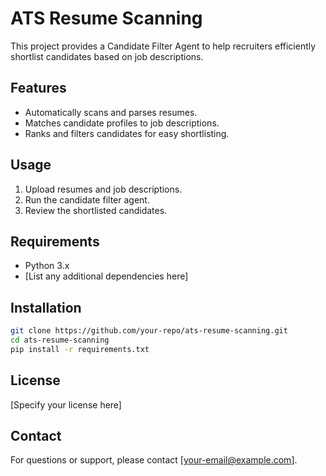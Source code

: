 # ATS Resume Scanning

This project provides a Candidate Filter Agent to help recruiters efficiently shortlist candidates based on job descriptions.

## Features

- Automatically scans and parses resumes.
- Matches candidate profiles to job descriptions.
- Ranks and filters candidates for easy shortlisting.

## Usage

1. Upload resumes and job descriptions.
2. Run the candidate filter agent.
3. Review the shortlisted candidates.

## Requirements

- Python 3.x
- [List any additional dependencies here]

## Installation

```bash
git clone https://github.com/your-repo/ats-resume-scanning.git
cd ats-resume-scanning
pip install -r requirements.txt
```

## License

[Specify your license here]

## Contact

For questions or support, please contact [your-email@example.com].
